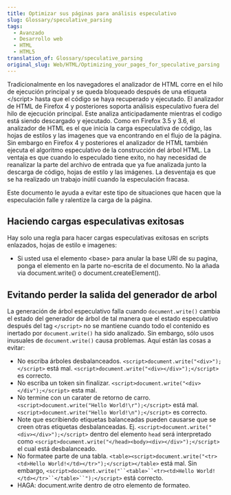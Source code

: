 ```yaml
---
title: Optimizar sus páginas para análisis especulativo
slug: Glossary/speculative_parsing
tags:
  - Avanzado
  - Desarrollo web
  - HTML
  - HTML5
translation_of: Glossary/speculative_parsing
original_slug: Web/HTML/Optimizing_your_pages_for_speculative_parsing
---
```

Tradicionalmente en los navegadores el analizador de HTML corre en el hilo de ejecución principal y se queda bloqueado después de una etiqueta \</script> hasta que el código se haya recuperado y ejecutado. El analizador de HTML de Firefox 4 y posteriores soporta análisis especulativo fuera del hilo de ejecución principal. Este analiza anticipadamente mientras el codigo está siendo descargado y ejecutado. Como en Firefox 3.5 y 3.6, el analizador de HTML es el que inicia la carga especulativa de código, las hojas de estilos y las imagenes que va encontrando en el flujo de la página. Sin embargo en Firefox 4 y posteriores el analizador de HTML también ejecuta el algoritmo especulativo de la construcción del árbol HTML. La ventaja es que cuando lo especulado tiene exito, no hay necesidad de reanalizar la parte del archivo de entrada que ya fue analizada junto la descarga de código, hojas de estilo y las imágenes. La desventaja es que se ha realizado un trabajo inútil cuando la especulación fracasa.

Este documento le ayuda a evitar este tipo de situaciones que hacen que la especulación falle y ralentize la carga de la página.

## Haciendo cargas especulativas exitosas

Hay solo una regla para hacer cargas especulativas exitosas en scripts enlazados, hojas de estilo e imagenes:

- Si usted usa el elemento \<base> para anular la base URI de su pagina, ponga el elemento en la parte no-escrita de el documento. No la añada via document.write() o document.createElement().

## Evitando perder la salida del generador de arbol

La generación de árbol especulativo falla cuando `document.write()` cambia el estado del generador de árbol de tal manera que el estado especulativo después del tag `</script>` no se mantiene cuando todo el contenido es inertado por `document.write()` ha sido analizado. Sin embargo, sólo usos inusuales de `document.write()` causa problemas. Aquí están las cosas a evitar:

- No escriba árboles desbalanceados. `<script>document.write("<div>");</script>` está mal. `<script>document.write("<div></div>");</script>` es correcto.
- No escriba un token sin finalizar. `<script>document.write("<div></div");</script>` esta mal.
- No termine con un carater de retorno de carro. `<script>document.write("Hello World!\r");</script>` está mal. `<script>document.write("Hello World!\n");</script>` es correcto.
- Note que escribiendo etiquetas balanceadas pueden causarse que se creen otras etiquetas desbalanceadas. Ej. `<script>document.write("<div></div>");</script>` dentro del elemento `head` será interpretado como `<script>document.write("</head><body><div></div>");</script>` el cual está desbalanceado.
- No formatee parte de una tabla. `<table><script>document.write("<tr><td>Hello World!</td></tr>");</script></table>` está mal. Sin embargo, ` <script>document.write("``<table>``<tr><td>Hello World!</td></tr>``</table>``");</script> ` está correcto.
- HAGA: document.write dentro de otro elemento de formateo.
